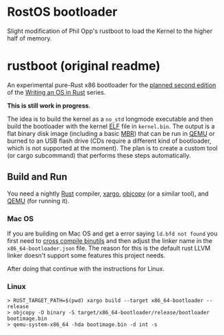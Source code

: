 # RostOS bootloader

Slight modification of Phil Opp's rustboot to load the Kernel to the higher half of memory.

# rustboot (original readme)

An experimental pure-Rust x86 bootloader for the [planned second edition](https://github.com/phil-opp/blog_os/issues/360) of the [Writing an OS in Rust](https://os.phil-opp.com) series.

**This is still work in progress**.

The idea is to build the kernel as a `no_std` longmode executable and then build the bootloader with the kernel [ELF](https://en.wikipedia.org/wiki/Executable_and_Linkable_Format) file in `kernel.bin`. The output is a flat binary disk image (including a basic [MBR](https://en.wikipedia.org/wiki/Master_boot_record)) that can be run in [QEMU](https://www.qemu.org/) or burned to an USB flash drive (CDs require a different kind of bootloader, which is not supported at the moment). The plan is to create a custom tool (or cargo subcommand) that performs these steps automatically.

## Build and Run
You need a nightly [Rust](https://www.rust-lang.org) compiler, [xargo](https://github.com/japaric/xargo), [objcopy](https://sourceware.org/binutils/docs/binutils/objcopy.html) (or a similar tool), and [QEMU](https://www.qemu.org/) (for running it).

### Mac OS

If you are building on Mac OS and get a error saying `ld.bfd not found` you first need to [cross compile binutils](https://os.phil-opp.com/cross-compile-binutils) and then adjust
the linker name in the `x86_64-bootloader.json` file. The reason for this is the default rust LLVM linker doesn't support some features this project needs.

After doing that continue with the instructions for Linux.

### Linux

```
> RUST_TARGET_PATH=$(pwd) xargo build --target x86_64-bootloader --release
> objcopy -O binary -S target/x86_64-bootloader/release/bootloader bootimage.bin
> qemu-system-x86_64 -hda bootimage.bin -d int -s
```
